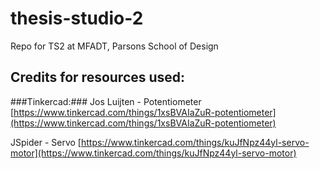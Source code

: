 # thesis-studio-2
Repo for TS2 at MFADT, Parsons School of Design


## Credits for resources used: ##
###Tinkercad:###
Jos Luijten - Potentiometer
[https://www.tinkercad.com/things/1xsBVAIaZuR-potentiometer](https://www.tinkercad.com/things/1xsBVAIaZuR-potentiometer)

JSpider - Servo
[https://www.tinkercad.com/things/kuJfNpz44yl-servo-motor](https://www.tinkercad.com/things/kuJfNpz44yl-servo-motor)




